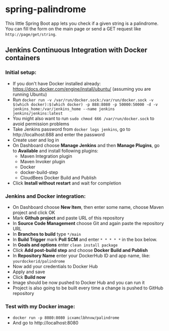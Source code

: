 # spring-palindrome

This little Spring Boot app lets you check if a given string is a palindrome.
You can fill the form on the main page or send a GET request like `http://page/get/string`.


## Jenkins Continuous Integration with Docker containers
### Initial setup:
- If you don't have Docker installed already: https://docs.docker.com/engine/install/ubuntu/ (assuming you are running Ubuntu)
- Run `docker run -v /var/run/docker.sock:/var/run/docker.sock -v $(which docker):$(which docker) -p 888:8080 -p 50000:50000 -d -v jenkins_home:/var/jenkins_home --name jenkins jenkins/jenkins:latest`
- You might also want to run `sudo chmod 666 /var/run/docker.sock` to avoid permission problems
- Take Jenkins password from `docker logs jenkins`, go to http://localhost:888 and enter the password
- Create user and log in
- On Dashboard choose **Manage Jenkins** and then **Manage Plugins**, go to **Available** and install following plugins:
    - Maven Integration plugin
    - Maven Invoker plugin
    - Docker
    - docker-build-step
    - CloudBees Docker Build and Publish
- Click **Install without restart** and wait for completion

### Jenkins and Docker integration:
- On Dashboard choose **New Item**, then enter some name, choose Maven project and click OK
- Mark **Github project** and paste URL of this repository
- In **Source Code Management** choose Git and again paste the repository URL
- In **Branches to build** type `*/main`
- In **Build Trigger** mark **Poll SCM** and enter `* * * * *` in the box below.
- In **Goals and options** enter `clean install package`
- Click **Add post-build step** and choose **Docker Build and Publish**
- In **Repository Name** enter your DockerHub ID and app name, like: `yourdockerid/palindrome`
- Now add your credentials to Docker Hub
- Apply and save
- Click **Build now**
- Image should be now pushed to Docker Hub and you can run it
- Project is also going to be built every time a change is pushed to GitHub repository

### Test with my Docker image:
- `docker run -p 8080:8080 icxamclbhnvw/palindrome`
- And go to http://localhost:8080
